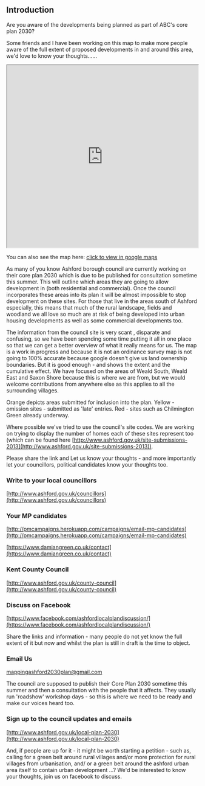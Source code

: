 ## Introduction

Are you aware of the developments being planned as part of ABC's core plan 2030?

Some friends and I have been working on this map to make more people aware of the full extent of proposed developments in and around this area, we'd love to know your thoughts......

<iframe src="https://www.google.com/maps/d/embed?mid=1eK9Jhuzd8l9kXB0t355LFvCOJMw" width="100%" height="480"></iframe>

You can also see the map here:  [click to view in google maps](https://www.google.co.uk/maps/@51.1074543,0.823524,13z/data=!4m2!6m1!1s1eK9Jhuzd8l9kXB0t355LFvCOJMw)

As many of you know Ashford borough council are currently working on their core plan  2030 which is due to be published for consultation sometime this summer. This will outline which areas they are going to allow development in (both residential and commercial).  Once the council incorporates these areas into its plan it will be almost impossible to stop development on these sites. For those that live in the areas south of Ashford especially, this means that much  of the rural landscape, fields  and woodland we all love so much are at risk of being developed into urban housing developments as well as some commercial developments too. 

The information from the council site is very scant , disparate and confusing, so we have been spending some time putting it all in one place so that we can get a better overview of what it really means for us. The map is a work in progress and because it is not an ordinance survey map is not going to 100% accurate because google doesn't give us land ownership boundaries. But it is good enough - and shows the extent and the cumulative effect. We have focused on the areas of Weald South, Weald East and Saxon Shore because this is where we are from, but we would welcome contributions from anywhere else as this applies to all the surrounding villages.

Orange depicts areas submitted for inclusion into the plan. 
Yellow - omission sites - submitted as 'late' entries. 
Red - sites such as Chilmington Green already underway. 

Where possible we've tried to use the council's site codes. We are working on trying to display the number of homes each of these sites represent too (which can be found here [http://www.ashford.gov.uk/site-submissions-2013](http://www.ashford.gov.uk/site-submissions-2013)).

Please share the link and Let us know your thoughts - and more importantly let your councillors, political candidates know your thoughts too.

### Write to your local councillors

[http://www.ashford.gov.uk/councillors](http://www.ashford.gov.uk/councillors)

### Your MP candidates

[http://pmcampaigns.herokuapp.com/campaigns/email-mp-candidates](http://pmcampaigns.herokuapp.com/campaigns/email-mp-candidates)

[https://www.damiangreen.co.uk/contact](https://www.damiangreen.co.uk/contact)

### Kent County Council

[http://www.ashford.gov.uk/county-council](http://www.ashford.gov.uk/county-council)

### Discuss on Facebook

[https://www.facebook.com/ashfordlocalplandiscussion/](https://www.facebook.com/ashfordlocalplandiscussion/)

Share the links and information - many people do not yet know the full extent of it but now and whilst the plan is still in draft is the time to object.

### Email Us

mappingashford2030plan@gmail.com


The council are supposed to publish their Core Plan 2030 sometime this summer and then a consultation with the people that it affects. They usually run 'roadshow' workshop days - so this is where we need to be ready and make our voices heard too. 

### Sign up to the council updates and emails

[http://www.ashford.gov.uk/local-plan-2030](http://www.ashford.gov.uk/local-plan-2030)

And, if people are up for it - it might be worth starting a petition - such as, calling for a green belt around rural villages and/or more protection for rural villages from urbanisation, and/ or a green belt around the ashford urban area itself to contain urban development ...? We'd be interested to know your thoughts, join us on facebook to discuss.




